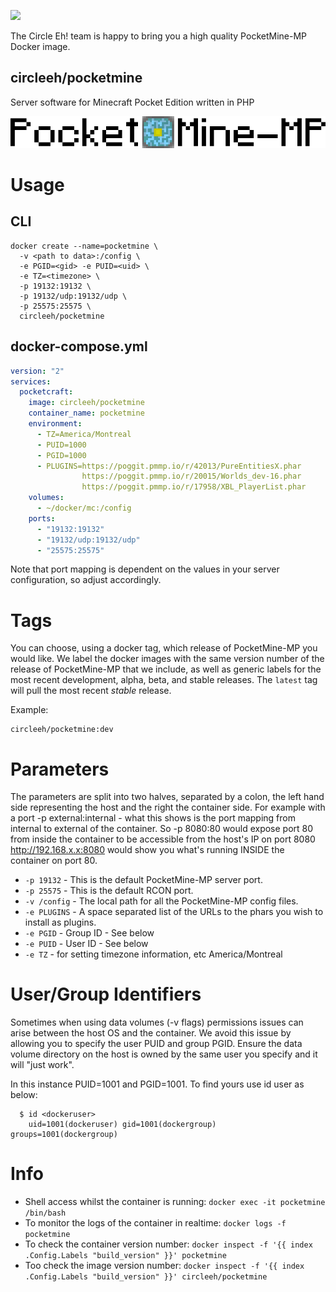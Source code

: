 [circleehurl]: https://circle.enterprises/
[appurl]: https://pmmp.io/
[hub]: https://hub.docker.com/r/circleeh/

[![](https://images.microbadger.com/badges/version/circleeh/pocketmine.svg)](https://microbadger.com/images/circleeh/pocketmine "Get your own version badge on microbadger.com")

The Circle Eh! team is happy to bring you a high quality PocketMine-MP Docker image.

## circleeh/pocketmine

Server software for Minecraft Pocket Edition written in PHP

[![PocketMine-MP](/img/PocketMine-MP-h.png)][appurl]

# Usage

## CLI
```
docker create --name=pocketmine \
  -v <path to data>:/config \
  -e PGID=<gid> -e PUID=<uid> \
  -e TZ=<timezone> \
  -p 19132:19132 \
  -p 19132/udp:19132/udp \
  -p 25575:25575 \
  circleeh/pocketmine
```

## docker-compose.yml
```yaml
version: "2"
services:
  pocketcraft:
    image: circleeh/pocketmine
    container_name: pocketmine
    environment:
      - TZ=America/Montreal
      - PUID=1000
      - PGID=1000
      - PLUGINS=https://poggit.pmmp.io/r/42013/PureEntitiesX.phar
                https://poggit.pmmp.io/r/20015/Worlds_dev-16.phar
                https://poggit.pmmp.io/r/17958/XBL_PlayerList.phar
    volumes:
      - ~/docker/mc:/config
    ports:
      - "19132:19132"
      - "19132/udp:19132/udp"
      - "25575:25575"
```


Note that port mapping is dependent on the values in your server configuration, so adjust accordingly.

# Tags

You can choose, using a docker tag, which release of PocketMine-MP you would
like. We label the docker images with the same version number of the release
of PocketMine-MP that we include, as well as generic labels for the most recent
development, alpha, beta, and stable releases.  The `latest` tag will pull the
most recent *stable* release.

Example:
```
circleeh/pocketmine:dev
```

# Parameters
The parameters are split into two halves, separated by a colon, the left hand side representing the host and the right the container side. For example with a port -p external:internal - what this shows is the port mapping from internal to external of the container. So -p 8080:80 would expose port 80 from inside the container to be accessible from the host's IP on port 8080 http://192.168.x.x:8080 would show you what's running INSIDE the container on port 80.

* `-p 19132` - This is the default PocketMine-MP server port.
* `-p 25575` - This is the default RCON port.
* `-v /config` - The local path for all the PocketMine-MP config files.
* `-e PLUGINS` - A space separated list of the URLs to the phars you wish to install as plugins.
* `-e PGID` - Group ID - See below
* `-e PUID` - User ID - See below
* `-e TZ` - for setting timezone information, etc America/Montreal

# User/Group Identifiers

Sometimes when using data volumes (-v flags) permissions issues can arise between the host OS and the container. We avoid this issue by allowing you to specify the user PUID and group PGID. Ensure the data volume directory on the host is owned by the same user you specify and it will "just work".

In this instance PUID=1001 and PGID=1001. To find yours use id user as below:

```
  $ id <dockeruser>
    uid=1001(dockeruser) gid=1001(dockergroup) groups=1001(dockergroup)
```

# Info

* Shell access whilst the container is running: `docker exec -it pocketmine /bin/bash`
* To monitor the logs of the container in realtime: `docker logs -f pocketmine`
* To check the container version number: `docker inspect -f '{{ index .Config.Labels "build_version" }}' pocketmine`
* Too check the image version number: `docker inspect -f '{{ index .Config.Labels "build_version" }}' circleeh/pocketmine`

